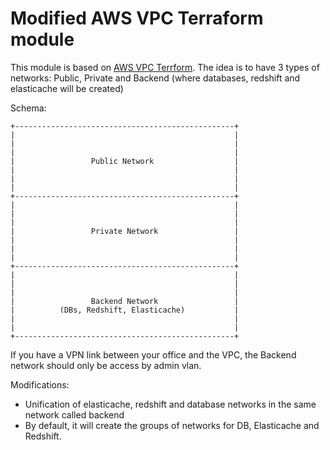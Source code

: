 Modified AWS VPC Terraform module 
========================

This module is based on [AWS VPC Terrform](https://github.com/terraform-aws-modules/terraform-aws-vpc/tree/v1.17.0). The idea is to have 3 types of networks: Public, Private and Backend (where databases, redshift and elasticache will be created)

Schema:
```
+-------------------------------------------------+
|                                                 |
|                                                 |
|                                                 |
|                 Public Network                  |
|                                                 |
|                                                 |
|                                                 |
+-------------------------------------------------+
|                                                 |
|                                                 |
|                                                 |
|                 Private Network                 |
|                                                 |
|                                                 |
|                                                 |
+-------------------------------------------------+
|                                                 |
|                                                 |
|                                                 |
|                 Backend Network                 |
|          (DBs, Redshift, Elasticache)           |
|                                                 |
|                                                 |
+-------------------------------------------------+
```

If you have a VPN link between your office and the VPC, the Backend network should only be access by admin vlan.

Modifications:
- Unification of elasticache, redshift and database networks in the same network called backend
- By default, it will create the groups of networks for DB, Elasticache and Redshift.
